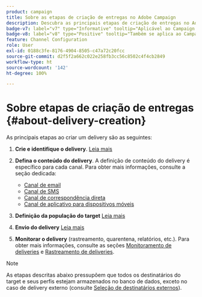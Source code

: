 ```yaml
---
product: campaign
title: Sobre as etapas de criação de entregas no Adobe Campaign
description: Descubra as principais etapas de criação de entregas no Adobe Campaign
badge-v7: label="v7" type="Informative" tooltip="Aplicável ao Campaign Classic v7"
badge-v8: label="v8" type="Positive" tooltip="Também se aplica ao Campaign v8"
feature: Channel Configuration
role: User
exl-id: 0188c3fe-8176-4904-8505-c47a72c20fcc
source-git-commit: d2f5f2a662c022e258fb3cc56c8502c4f4cb2849
workflow-type: ht
source-wordcount: '142'
ht-degree: 100%

---
```


# Sobre etapas de criação de entregas {#about-delivery-creation}

As principais etapas ao criar um delivery são as seguintes:

1. **Crie e identifique o delivery**. [Leia mais](steps-create-and-identify-the-delivery.md)

1. **Defina o conteúdo do delivery**. A definição de conteúdo do delivery é específico para cada canal. Para obter mais informações, consulte a seção dedicada:

   * [Canal de email](defining-the-email-content.md)
   * [Canal de SMS](sms-create.md#defining-the-sms-content)
   * [Canal de correspondência direta](defining-the-direct-mail-content.md)
   * [Canal de aplicativo para dispositivos móveis](about-mobile-app-channel.md)

1. **Definição da população do target** [Leia mais](steps-defining-the-target-population.md)

1. **Envio do delivery** [Leia mais](steps-sending-the-delivery.md)

1. **Monitorar o delivery** (rastreamento, quarentena, relatórios, etc.). Para obter mais informações, consulte as seções [Monitoramento de deliveries](about-delivery-monitoring.md) e [Rastreamento de deliveries](about-message-tracking.md).

>[!NOTE]
>
>As etapas descritas abaixo pressupõem que todos os destinatários do target e seus perfis estejam armazenados no banco de dados, exceto no caso de delivery externo (consulte [Seleção de destinatários externos](steps-defining-the-target-population.md#selecting-external-recipients)).

